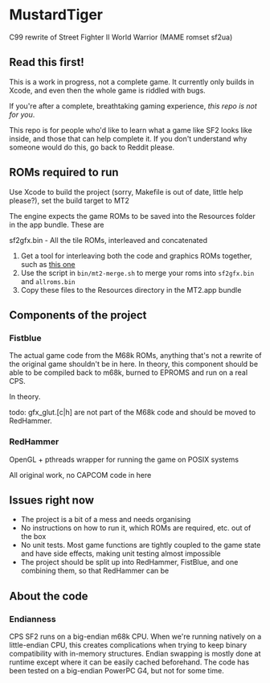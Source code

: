 # MustardTiger

C99 rewrite of Street Fighter II World Warrior (MAME romset sf2ua)

## Read this first!

This is a work in progress, not a complete game. It currently only builds in Xcode, and even then the whole game is riddled with bugs.

If you're after a complete, breathtaking gaming experience, *this repo is not for you*.

This repo is for people who'd like to learn what a game like SF2 looks like inside, and those that can help complete it. If you don't understand why someone would do this, go back to Reddit please.

## ROMs required to run

Use Xcode to build the project (sorry, Makefile is out of date, little help please?), set the build target to MT2

The engine expects the game ROMs to be saved into the Resources folder in the app bundle. These are

sf2gfx.bin - All the tile ROMs, interleaved and concatenated

1. Get a tool for interleaving both the code and graphics ROMs together, such as [this one](https://www.romhacking.net/forum/index.php?topic=26264.0)
2. Use the script in `bin/mt2-merge.sh` to merge your roms into `sf2gfx.bin` and `allroms.bin`
3. Copy these files to the Resources directory in the MT2.app bundle

## Components of the project

### Fistblue

The actual game code from the M68k ROMs, anything that's not a rewrite of the original game shouldn't be in here. In theory, this component should be able to be compiled back to m68k, burned to EPROMS and run on a real CPS.

In theory.

todo: gfx_glut.\[c|h\] are not part of the M68k code and should be moved to RedHammer.

### RedHammer

OpenGL + pthreads wrapper for running the game on POSIX systems

All original work, no CAPCOM code in here

## Issues right now

* The project is a bit of a mess and needs organising
* No instructions on how to run it, which ROMs are required, etc. out of the box
* No unit tests. Most game functions are tightly coupled to the game state and have side effects, making unit testing almost impossible
* The project should be split up into RedHammer, FistBlue, and one combining them, so that RedHammer can be 

## About the code

### Endianness

CPS SF2 runs on a big-endian m68k CPU. When we're running natively on a little-endian CPU, this creates complications when trying to keep binary compatibility with in-memory structures. Endian swapping is mostly done at runtime except where it can be easily cached beforehand. The code has been tested on a big-endian PowerPC G4, but not for some time.

